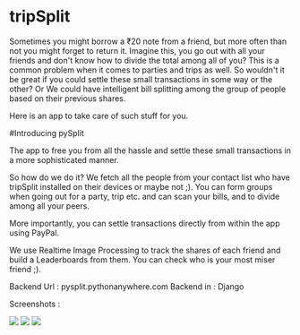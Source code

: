 # tripSplit


Sometimes you might borrow a ₹20 note from a friend, but more often than not you might forget to return it. Imagine this, you go out with all your friends and don't know how to divide the total among all of you? This is a common problem when it comes to parties and trips as well. So wouldn't it be great if you could settle these small transactions in some way or the other? Or We could have intelligent bill splitting among the group of people based on their previous shares.

Here is an app to take care of such stuff for you. 

#Introducing pySplit 

The app to free you from all the hassle and settle these small transactions in a more sophisticated manner.

So how do we do it?
We fetch all the people from your contact list who have tripSplit installed on their devices or maybe not ;). You can form groups when going out for a party, trip etc. and can scan your bills, and to divide among all your peers.

More importantly, you can settle transactions directly from within the app using PayPal.

We use Realtime Image Processing to track the shares of each friend and build a Leaderboards from them. You can check who is your most miser friend ;).

Backend Url : pysplit.pythonanywhere.com
Backend in : Django

Screenshots :

<img src="https://user-images.githubusercontent.com/20863182/36130806-b8de43d2-1094-11e8-8dbb-162abfa72334.png"/>


<img src="https://user-images.githubusercontent.com/20863182/36130898-26fdabdc-1095-11e8-87ec-9e9769f02511.png"/>


<img src="https://user-images.githubusercontent.com/20863182/36130921-3936dba2-1095-11e8-84bf-82f0f4cb63cc.png"/>
